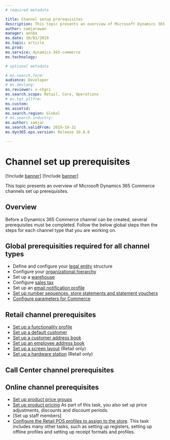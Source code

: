 ```yaml
---
# required metadata

title: Channel setup prerequisites
description: This topic presents an overview of Microsoft Dynamics 365 Commerce channels set up prerequisites.
author: samjarawan
manager: annbe
ms.date: 10/01/2019
ms.topic: article
ms.prod: 
ms.service: dynamics-365-commerce
ms.technology: 

# optional metadata

# ms.search.form: 
audience: Developer
# ms.devlang: 
ms.reviewer: v-chgri
ms.search.scope: Retail, Core, Operations
# ms.tgt_pltfrm: 
ms.custom: 
ms.assetid: 
ms.search.region: Global
# ms.search.industry: 
ms.author: samjar
ms.search.validFrom: 2019-10-31
ms.dyn365.ops.version: Release 10.0.8

---
```

# Channel set up prerequisites

[!include [banner](../includes/preview-banner.md)]
[!include [banner](../includes/banner.md)]

This topic presents an overview of Microsoft Dynamics 365 Commerce channels set up prerequisites.

## Overview
Before a Dynamics 365 Commerce channel can be created, several prerequisites must be completed.  Follow the below global steps then the steps for each channel type that you are working on.

## Global prerequisities required for all channel types
* Define and configure your [legal entity](channels-legal-entities.md) structure
* Configure your [organizational hierarchy](channels-org-hierarchies.md)
* Set up a [warehouse](channels-setup-warehouse.md)
* Configure [sales tax](https://docs.microsoft.com/en-us/dynamics365/finance/general-ledger/indirect-taxes-overview?toc=/dynamics365/commerce/toc.json)
* Set up an [email notification profile](email-notification-profiles.md)
* [Set up number sequences, store statements and statement vouchers](tbd.md)
* [Configure parameters for Commerce](tbd.md)

## Retail channel prerequisites
* [Set up a functionality profile](tbd.md)
* [Set up a default customer](tbd.md)
* [Set up a customer address book](tbd.md)
* [Set up an employee address book](tbd.md)
* [Set up a screen layout](tbd.md) (Retail only)
* [Set up a hardware station](tbd.md) (Retail only)

## Call Center channel prerequisites

## Online channel prerequisites

* [Set up product price groups](tbd.md)
* [Set up product pricing](tbd.md)  As part of this task, you also set up price adjustments, discounts and discount periods.
* [Set up staff members]
* [Configure the Retail POS profiles to assign to the store](tbd.md).  This task includes many other tasks, such as setting up registers, setting up offline profiles and setting up receipt formats and profiles.

